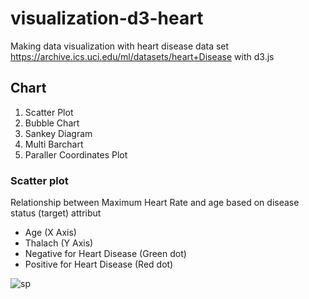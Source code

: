 # visualization-d3-heart
Making data visualization with heart disease data set https://archive.ics.uci.edu/ml/datasets/heart+Disease
with d3.js 

## Chart
1. Scatter Plot
2. Bubble Chart
3. Sankey Diagram
4. Multi Barchart
5. Paraller Coordinates Plot

### Scatter plot
Relationship between Maximum Heart Rate and age based on disease status (target)
attribut
* Age (X Axis)
* Thalach (Y Axis)
* Negative for Heart Disease (Green dot)
* Positive for Heart Disease (Red dot)

![sp](https://user-images.githubusercontent.com/32294888/56745095-f3da2200-67a3-11e9-9eb6-d3a5c9b531dd.PNG)

